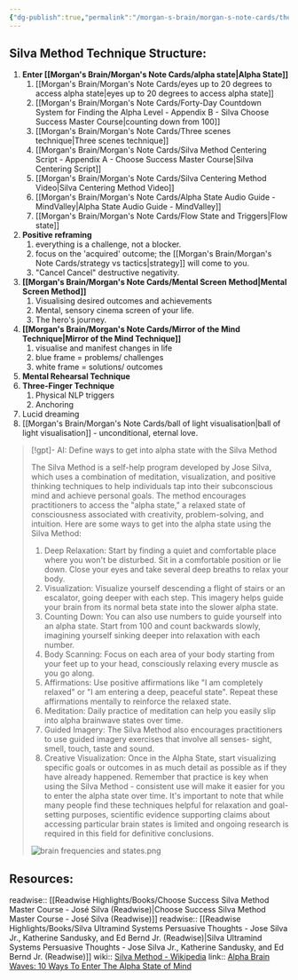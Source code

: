 ```yaml
---
{"dg-publish":true,"permalink":"/morgan-s-brain/morgan-s-note-cards/the-silva-method/","tags":["books","on/psychology/SilvaMethod","gardenEntry","gardenEntry","gardenEntry","gardenEntry","gardenEntry","gardenEntry"]}
---
```


## Silva Method Technique Structure: 
1. **Enter [[Morgan's Brain/Morgan's Note Cards/alpha state\|Alpha State]]** 
	1. [[Morgan's Brain/Morgan's Note Cards/eyes up to 20 degrees to access alpha state\|eyes up to 20 degrees to access alpha state]] 
	2. [[Morgan's Brain/Morgan's Note Cards/Forty-Day Countdown System for Finding the Alpha Level - Appendix B - Silva Choose Success Master Course\|counting down from 100]]   
	3. [[Morgan's Brain/Morgan's Note Cards/Three scenes technique\|Three scenes technique]] 
	4. [[Morgan's Brain/Morgan's Note Cards/Silva Method Centering Script - Appendix A - Choose Success Master Course\|Silva Centering Script]] 
	5. [[Morgan's Brain/Morgan's Note Cards/Silva Centering Method Video\|Silva Centering Method Video]] 
	6. [[Morgan's Brain/Morgan's Note Cards/Alpha State Audio Guide - MindValley\|Alpha State Audio Guide - MindValley]]
	7.  [[Morgan's Brain/Morgan's Note Cards/Flow State and Triggers\|Flow state]] 
2. **Positive reframing**
	1. everything is a challenge, not a blocker. 
	2. focus on the 'acquired' outcome; the [[Morgan's Brain/Morgan's Note Cards/strategy vs tactics\|strategy]] will come to you. 
	3. "Cancel Cancel" destructive negativity.
3. **[[Morgan's Brain/Morgan's Note Cards/Mental Screen Method\|Mental Screen Method]]** 
	1. Visualising desired outcomes and achievements
	2. Mental, sensory cinema screen of your life. 
	3. The hero's journey.
4. **[[Morgan's Brain/Morgan's Note Cards/Mirror of the Mind Technique\|Mirror of the Mind Technique]]**
	1. visualise and manifest changes in life
	2. blue frame = problems/ challenges
	3. white frame = solutions/ outcomes 
5. **Mental Rehearsal Technique** 
6. **Three-Finger Technique** 
	1. Physical NLP triggers
	2. Anchoring
7. Lucid dreaming
8. [[Morgan's Brain/Morgan's Note Cards/ball of light visualisation\|ball of light visualisation]] - unconditional, eternal love. 



> [!gpt]- AI: Define ways to get into alpha state with the Silva Method
>
> The Silva Method is a self-help program developed by Jose Silva, which uses a combination of meditation, visualization, and positive thinking techniques to help individuals tap into their subconscious mind and achieve personal goals. The method encourages practitioners to access the "alpha state," a relaxed state of consciousness associated with creativity, problem-solving, and intuition. Here are some ways to get into the alpha state using the Silva Method:
> 1. Deep Relaxation: Start by finding a quiet and comfortable place where you won't be disturbed. Sit in a comfortable position or lie down. Close your eyes and take several deep breaths to relax your body.
> 2. Visualization: Visualize yourself descending a flight of stairs or an escalator, going deeper with each step. This imagery helps guide your brain from its normal beta state into the slower alpha state.
> 3. Counting Down: You can also use numbers to guide yourself into an alpha state. Start from 100 and count backwards slowly, imagining yourself sinking deeper into relaxation with each number.
> 4. Body Scanning: Focus on each area of your body starting from your feet up to your head, consciously relaxing every muscle as you go along.
> 5. Affirmations: Use positive affirmations like "I am completely relaxed" or "I am entering a deep, peaceful state". Repeat these affirmations mentally to reinforce the relaxed state.
> 6. Meditation: Daily practice of meditation can help you easily slip into alpha brainwave states over time.
> 7. Guided Imagery: The Silva Method also encourages practitioners to use guided imagery exercises that involve all senses- sight, smell, touch, taste and sound.
> 8. Creative Visualization: Once in the Alpha State, start visualizing specific goals or outcomes in as much detail as possible as if they have already happened.
> Remember that practice is key when using the Silva Method - consistent use will make it easier for you to enter the alpha state over time.
> It's important to note that while many people find these techniques helpful for relaxation and goal-setting purposes, scientific evidence supporting claims about accessing particular brain states is limited and ongoing research is required in this field for definitive conclusions.
> 
> ![brain frequencies and states.png](/img/user/Attachments/brain%20frequencies%20and%20states.png)

## Resources:
readwise:: [[Readwise Highlights/Books/Choose Success Silva Method Master Course - José Silva (Readwise)\|Choose Success Silva Method Master Course - José Silva (Readwise)]]
readwise:: [[Readwise Highlights/Books/Silva Ultramind Systems Persuasive Thoughts - Jose Silva Jr., Katherine Sandusky, and Ed Bernd Jr. (Readwise)\|Silva Ultramind Systems Persuasive Thoughts - Jose Silva Jr., Katherine Sandusky, and Ed Bernd Jr. (Readwise)]]
wiki:: [Silva Method - Wikipedia](https://en.wikipedia.org/wiki/Silva_Method)
link:: [Alpha Brain Waves: 10 Ways To Enter The Alpha State of Mind](https://www.diygenius.com/alpha-brain-waves/) 

